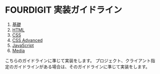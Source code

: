# FOURDIGIT 実装ガイドライン

1. [基礎](./1.overview.md)
2. [HTML](./2.html.md)
3. [CSS](./3.css.md)
4. [CSS Advanced](./4.css-advanced.md)
5. [JavaScript](./5.javascript.md)
6. [Media](./6.media.md)

こちらのガイドラインに準じて実装をします。
プロジェクト、クライアント指定のガイドラインがある場合は、そのガイドラインに準じて実装をします。
